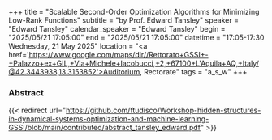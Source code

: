 +++
title = "Scalable Second-Order Optimization Algorithms for Minimizing Low-Rank Functions"
subtitle = "by Prof. Edward Tansley"
speaker = "Edward Tansley"
calendar_speaker = "Edward Tansley"
begin = "2025/05/21  17:05:00"
end = "2025/05/21  17:05:00"
datetime = "17:05-17:30 Wednesday, 21 May 2025"
location = "<a href='https://www.google.com/maps/dir//Rettorato+GSSI+-+Palazzo+ex+GIL,+Via+Michele+Iacobucci,+2,+67100+L'Aquila+AQ,+Italy/@42.3443938,13.3153852'>Auditorium, Rectorate</a>"
tags = "a_s_w"
+++

### Abstract
{{< redirect url="https://github.com/ftudisco/Workshop-hidden-structures-in-dynamical-systems-optimization-and-machine-learning-GSSI/blob/main/contributed/abstract_tansley_edward.pdf" >}}
